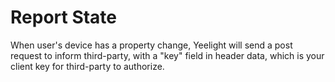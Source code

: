 # Report State

When user's device has a property change, Yeelight will send a post request to inform third-party, with a "key" field in header data, which is your client key for third-party to authorize.
